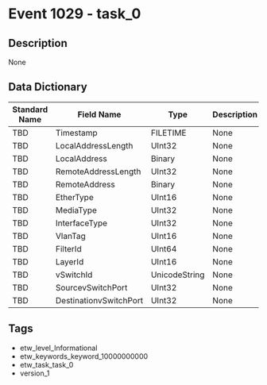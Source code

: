 # Event 1029 - task_0

## Description
None

## Data Dictionary
|Standard Name|Field Name|Type|Description|Sample Value|
|---|---|---|---|---|
|TBD|Timestamp|FILETIME|None|`None`|
|TBD|LocalAddressLength|UInt32|None|`None`|
|TBD|LocalAddress|Binary|None|`None`|
|TBD|RemoteAddressLength|UInt32|None|`None`|
|TBD|RemoteAddress|Binary|None|`None`|
|TBD|EtherType|UInt16|None|`None`|
|TBD|MediaType|UInt32|None|`None`|
|TBD|InterfaceType|UInt32|None|`None`|
|TBD|VlanTag|UInt16|None|`None`|
|TBD|FilterId|UInt64|None|`None`|
|TBD|LayerId|UInt16|None|`None`|
|TBD|vSwitchId|UnicodeString|None|`None`|
|TBD|SourcevSwitchPort|UInt32|None|`None`|
|TBD|DestinationvSwitchPort|UInt32|None|`None`|

## Tags
* etw_level_Informational
* etw_keywords_keyword_10000000000
* etw_task_task_0
* version_1